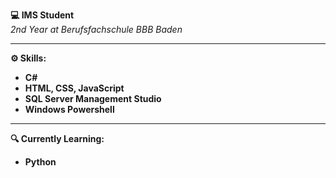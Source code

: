 **💻 IMS Student**  
*2nd Year at Berufsfachschule BBB Baden*

---

**⚙️ Skills:**  
- **C#**  
- **HTML, CSS, JavaScript**  
- **SQL Server Management Studio**  
- **Windows Powershell**
  
---

**🔍 Currently Learning:**  
- **Python**

